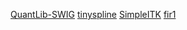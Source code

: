 [QuantLib-SWIG](https://github.com/lballabio/QuantLib-SWIG)
[tinyspline](https://github.com/msteinbeck/tinyspline)
[SimpleITK](https://github.com/SimpleITK/SimpleITK)
[fir1](https://github.com/berndporr/fir1)
